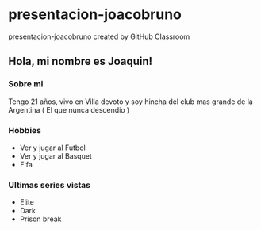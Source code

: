 # presentacion-joacobruno
presentacion-joacobruno created by GitHub Classroom

## Hola, mi nombre es Joaquin!

### Sobre mi
Tengo 21 años, vivo en Villa devoto y soy hincha del club mas grande de la Argentina ( El que nunca descendio )


### Hobbies 
- Ver y jugar al Futbol 
- Ver y jugar al Basquet
- Fifa


### Ultimas series vistas
- Elite
- Dark
- Prison break












